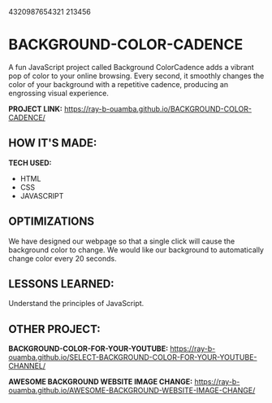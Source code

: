 4320987654321
213456

# BACKGROUND-COLOR-CADENCE

A fun JavaScript project called Background ColorCadence adds a vibrant pop of color to your online browsing. Every second, it smoothly changes the color of your background with a repetitive cadence, producing an engrossing visual experience.

**PROJECT LINK:**  https://ray-b-ouamba.github.io/BACKGROUND-COLOR-CADENCE/

## HOW IT'S MADE:

**TECH USED:** 
* HTML
* CSS
* JAVASCRIPT

## OPTIMIZATIONS
We have designed our webpage so that a single click will cause the background color to change.  We would like our background to automatically change color every 20 seconds.

## LESSONS LEARNED:
Understand the principles of JavaScript.

## OTHER PROJECT:
**BACKGROUND-COLOR-FOR-YOUR-YOUTUBE:** 
https://ray-b-ouamba.github.io/SELECT-BACKGROUND-COLOR-FOR-YOUR-YOUTUBE-CHANNEL/

**AWESOME BACKGROUND WEBSITE IMAGE CHANGE:** 
https://ray-b-ouamba.github.io/AWESOME-BACKGROUND-WEBSITE-IMAGE-CHANGE/
